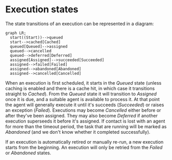 # Execution states

The state transitions of an execution can be represented in a diagram: 

```mermaid
graph LR;
  start((Start))-->queued
  start-->cached[Cached]
  queued[Queued]-->assigned
  queued-->cancelled
  queued-->deferred[Deferred]
  assigned[Assigned]-->succeeded[Succeeded]
  assigned-->failed[Failed]
  assigned-->abandoned[Abandoned]
  assigned-->cancelled[Cancelled]
```

When an execution is first scheduled, it starts in the _Queued_ state (unless caching is enabled and there is a cache hit, in which case it transitions straight to _Cached_). From the _Queued_ state it will transition to _Assigned_ once it is due, and a suitable agent is available to process it. At that point the agent will generally execute it until it's succeeds (_Succeeded_) or raises an exception (_Failed_). Executions may become _Cancelled_ either before or after they've been assigned. They may also become _Deferred_ if another execution superseeds it before it's assigned. If contact is lost with an agent for more than the timeout period, the task that are running will be marked as _Abandoned_ (and we don't know whether it completed successfully).

If an execution is automatically retired or manually re-run, a new execution starts from the beginning. An execution will only be retried from the _Failed_ or _Abandoned_ states.
